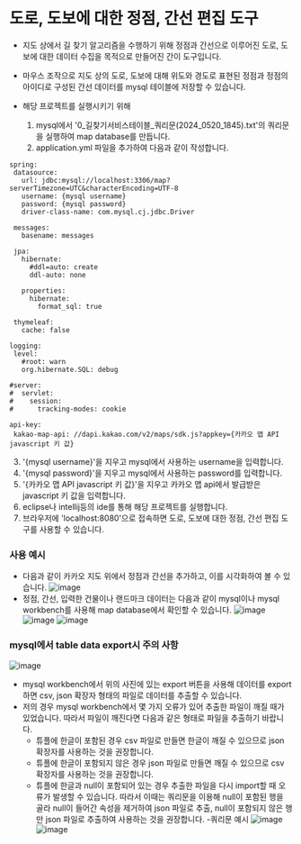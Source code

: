 # 도로, 도보에 대한 정점, 간선 편집 도구

- 지도 상에서 길 찾기 알고리즘을 수행하기 위해 정점과 간선으로 이루어진 도로, 도보에 대한 데이터 수집을 목적으로 만들어진 간이 도구입니다.
- 마우스 조작으로 지도 상의 도로, 도보에 대해 위도와 경도로 표현된 정점과 정점의 아이디로 구성된 간선 데이터를 mysql 테이블에 저장할 수 있습니다.

- 해당 프로젝트를 실행시키기 위해
  1. mysql에서 '0_길찾기서비스테이블_쿼리문(2024_0520_1845).txt'의 쿼리문을 실행하여 map database를 만듭니다.
  2. application.yml 파일을 추가하여 다음과 같이 작성합니다.
 ```
spring:
  datasource:
    url: jdbc:mysql://localhost:3306/map?serverTimezone=UTC&characterEncoding=UTF-8
    username: {mysql username}
    password: {mysql password}
    driver-class-name: com.mysql.cj.jdbc.Driver

  messages:
    basename: messages

  jpa:
    hibernate:
      #ddl=auto: create
      ddl-auto: none

    properties:
      hibernate:
        format_sql: true

  thymeleaf:
    cache: false

logging:
  level:
    #root: warn
    org.hibernate.SQL: debug

#server:
#  servlet:
#    session:
#      tracking-modes: cookie

api-key:
  kakao-map-api: //dapi.kakao.com/v2/maps/sdk.js?appkey={카카오 맵 API javascript 키 값}
```
  3. '{mysql username}'을 지우고 mysql에서 사용하는 username을 입력합니다.
  4. '{mysql password}'을 지우고 mysql에서 사용하는 password를 입력합니다.
  5. '{카카오 맵 API javascript 키 값}'을 지우고 카카오 맵 api에서 발급받은 javascript 키 값을 입력합니다.
  6. eclipse나 intellij등의 ide를 통해 해당 프로젝트를 실행합니다.
  7. 브라우저에 'localhost:8080'으로 접속하면 도로, 도보에 대한 정점, 간선 편집 도구를 사용할 수 있습니다.

### 사용 예시
- 다음과 같이 카카오 지도 위에서 정점과 간선을 추가하고, 이를 시각화하여 볼 수 있습니다.
![image](https://github.com/Seo-b-h/IACCD-project/assets/123562354/b25ec933-9d16-4092-9416-9c54c06ddba0)
- 정점, 간선, 입력한 건물이나 랜드마크 데이터는 다음과 같이 mysql이나 mysql workbench를 사용해 map database에서 확인할 수 있습니다.
![image](https://github.com/Seo-b-h/IACCD-project/assets/123562354/deb351b0-c538-4172-ae22-3815503ef465)
![image](https://github.com/Seo-b-h/IACCD-project/assets/123562354/d545a86d-c5b6-4707-aa73-295a602f3109)
![image](https://github.com/Seo-b-h/IACCD-project/assets/123562354/dc47b53c-1eb3-4c9e-b44d-c49dd1ad37b2)

### mysql에서 table data export시 주의 사항
![image](https://github.com/Seo-b-h/IACCD-project/assets/123562354/b7823c2c-5b4a-4f7e-9127-c08971927233)
- mysql workbench에서 위의 사진에 있는 export 버튼을 사용해 데이터를 export하면 csv, json 확장자 형태의 파일로 데이터를 추출할 수 있습니다.
- 저의 경우 mysql workbench에서 몇 가지 오류가 있어 추출한 파일이 깨질 때가 있었습니다. 따라서 파일이 깨진다면 다음과 같은 형태로 파일을 추출하기 바랍니다.
  - 튜플에 한글이 포함된 경우 csv 파일로 만들면 한글이 깨질 수 있으므로 json 확장자를 사용하는 것을 권장합니다.
  - 튜플에 한글이 포함되지 않은 경우 json 파일로 만들면 깨질 수 있으므로 csv 확장자를 사용하는 것을 권장합니다.
  - 튜플에 한글과 null이 포함되어 있는 경우 추출한 파일을 다시 import할 때 오류가 발생할 수 있습니다. 따라서 이때는 쿼리문을 이용해 null이 포함된 행을 골라 null이 들어간 속성을 제거하여 json 파일로 추출, null이 포함되지 않은 행만 json 파일로 추출하여 사용하는 것을 권장합니다.
    -쿼리문 예시 
      ![image](https://github.com/Seo-b-h/IACCD-project/assets/123562354/8df74269-beea-41d3-a9d0-b9f1daa98669)
      ![image](https://github.com/Seo-b-h/IACCD-project/assets/123562354/22764bd2-9205-4fb1-9f5a-63e71cc6b945)


